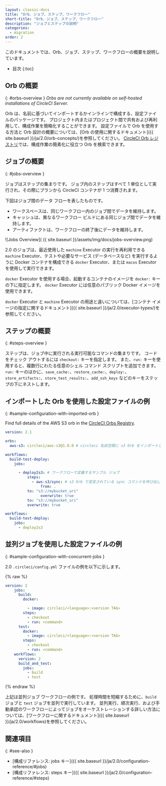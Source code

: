 ```yaml
---
layout: classic-docs
title: "Orb、ジョブ、ステップ、ワークフロー"
short-title: "Orb、ジョブ、ステップ、ワークフロー"
description: "ジョブとステップの説明"
categories:
  - migration
order: 2
---
```


このドキュメントでは、Orb、ジョブ、ステップ、ワークフローの概要を説明しています。

* 目次
{:toc}

## Orb の概要
{: #orbs-overview }
_Orbs are not currently available on self-hosted installations of CircleCI Server._

Orb は、名前に基づいてインポートするかインラインで構成する、設定ファイルのパッケージです。 プロジェクト内またはプロジェクト間で共有および再利用して、構成作業を簡略化することができます。 設定ファイルで Orb を使用する方法と Orb 設計の概要については、[Orb の使用に関するドキュメント]({{ site.baseurl }}/ja/2.0/orb-concepts/)を参照してください。 [CircleCI Orb レジストリ](https://circleci.com/developer/ja/orbs)では、構成作業の簡素化に役立つ Orb を検索できます。

## ジョブの概要
{: #jobs-overview }

ジョブはステップの集まりです。 ジョブ内のステップはすべて 1 単位として実行され、その際にプランから CircleCI コンテナが 1 つ消費されます。

下図はジョブ間のデータ フローを表したものです。
* ワークスペースは、同じワークフロー内のジョブ間でデータを維持します。
* キャッシュは、異なるワークフロー ビルドにある同じジョブ間でデータを維持します。
* アーティファクトは、ワークフローの終了後にデータを維持します。

![Jobs Overview]( {{ site.baseurl }}/assets/img/docs/jobs-overview.png)

2.0 のジョブは、最近使用した `machine` Executor の実行を再利用できる `machine` Executor、テストや必要なサービス (データベースなど) を実行するように Docker コンテナを構成できる `docker` Executor、または `macos` Executor を使用して実行できます。

`docker` Executor を使用する場合、起動するコンテナのイメージを `docker:` キーの下に指定します。 `docker` Executor には任意のパブリック Docker イメージを使用できます。

`docker` Executor と `machine` Executor の用途と違いについては、[コンテナ イメージの指定に関するドキュメント]({{ site.baseurl }}/ja/2.0/executor-types/)を参照してください。

## ステップの概要
{: #steps-overview }

ステップは、ジョブ中に実行される実行可能なコマンドの集まりです。 コードをチェック アウトするには `checkout:` キーを指定します。 また、`run:` キーを使用すると、複数行にわたる任意のシェル コマンド スクリプトを追加できます。  `run:` キーのほかに、`save_cache:`、`restore_cache:`、`deploy:`、`store_artifacts:`、`store_test_results:`、`add_ssh_keys` などのキーをステップの下にネストします。

## インポートした Orb を使用した設定ファイルの例
{: #sample-configuration-with-imported-orb }

Find full details of the AWS S3 orb in the [CircleCI Orbs Registry](https://circleci.com/developer/orbs/orb/circleci/aws-s3#commands-sync).

```yaml
version: 2.1

orbs:
  aws-s3: circleci/aws-s3@1.0.0 # circleci 名前空間に s3 Orb をインポートします

workflows:
  build-test-deploy:
    jobs:

      - deploy2s3: # ワークフローで定義するサンプル ジョブ
          steps:
            - aws-s3/sync: # s3 Orb で宣言されている sync コマンドを呼び出します
                from: .
          to: "s3://mybucket_uri"
                overwrite: true
          to: "s3://mybucket_uri"
          overwrite: true

workflows:
  build-test-deploy:
    jobs:
      - deploy2s3
```

## 並列ジョブを使用した設定ファイルの例
{: #sample-configuration-with-concurrent-jobs }

2.0 `.circleci/config.yml` ファイルの例を以下に示します。

{% raw %}
```yaml
version: 2
    jobs:
      build:
        docker:

          - image: circleci/<language>:<version TAG>
        steps:
          - checkout
          - run: <command>
      test:
        docker:
          - image: circleci/<language>:<version TAG>
        steps:
          - checkout
          - run: <command>
    workflows:
      version: 2
      build_and_test:
        jobs:
          - build
          - test
```
{% endraw %}

上記は並列ジョブ ワークフローの例です。 処理時間を短縮するために、`build` ジョブと `test` ジョブを並列で実行しています。 並列実行、順次実行、および手動承認のワークフローによってジョブをオーケストレーションする詳しい方法については、[ワークフローに関するドキュメント]({{ site.baseurl }}/ja/2.0/workflows)を参照してください。


## 関連項目
{: #see-also }

- [構成リファレンス: jobs キー]({{ site.baseurl }}/ja/2.0/configuration-reference/#jobs)
- [構成リファレンス: steps キー]({{ site.baseurl }}/ja/2.0/configuration-reference/#steps)
